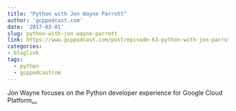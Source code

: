 ```yaml
---
title: "Python with Jon Wayne Parrott"
author: 'gcppodcast.com'
date: '2017-03-01'
slug: python-with-jon-wayne-parrott
link: https://www.gcppodcast.com/post/episode-63-python-with-jon-parrott/
categories:
- bloglink
tags:
  - python
  - gcppodcastcom
---
```


Jon Wayne focuses on the Python developer experience for Google Cloud Platform[... <i class="fas fa-external-link-alt"></i>](https://www.gcppodcast.com/post/episode-63-python-with-jon-parrott/)

